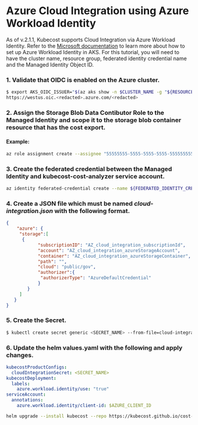 # Azure Cloud Integration using Azure Workload Identity

As of v.2.1.1, Kubecost supports Cloud Integration via Azure Workload Identity. Refer to the [Microsoft documentation](https://learn.microsoft.com/en-us/azure/aks/workload-identity-deploy-cluster) to learn more about how to set up Azure Workload Identity in AKS. For this tutorial, you will need to have the cluster name, resource group, federated identity credential name and the Managed Identity Object ID.


### 1. Validate that OIDC is enabled on the Azure cluster.

```bash
$ export AKS_OIDC_ISSUER="$(az aks show -n $CLUSTER_NAME -g "${RESOURCE_GROUP}" --query "oidcIssuerProfile.issuerUrl" -otsv)"
https://westus.oic.<redacted>.azure.com/<redacted>
```

### 2. Assign the Storage Blob Data Contibutor Role to the Managed Identity and scope it to the storage blob container resource that has the cost export.

#### Example:

```bash
az role assignment create --assignee "55555555-5555-5555-5555-555555555555" --role "Storage Blob Data Contributor" --scope "/subscriptions/00000000-0000-0000-0000-000000000000/resourceGroups/Example-Storage-rg/providers/Microsoft.Storage/storageAccounts/storage12345"
```

### 3. Create the federated credential between the Managed Identity and kubecost-cost-analyzer service account.

```bash
az identity federated-credential create --name ${FEDERATED_IDENTITY_CREDENTIAL_NAME} --identity-name ${USER_ASSIGNED_IDENTITY_NAME} --resource-group ${RESOURCE_GROUP} --issuer ${AKS_OIDC_ISSUER} --subject system:serviceaccount:${KUBECOST_NAMESPACE}:kubecost-cost-analyzer
```

### 4. Create a JSON file which **must** be named _cloud-integration.json_ with the following format.

```json
{
    "azure": {
     "storage":[
      {
            "subscriptionID": "AZ_cloud_integration_subscriptionId",
            "account": "AZ_cloud_integration_azureStorageAccount",
            "container": "AZ_cloud_integration_azureStorageContainer",
            "path": "",
            "cloud": "public/gov",
            "authorizer":{
             "authorizerType": "AzureDefaultCredential"
            }
        }
     ]
   }
}
```

### 5. Create the Secret.

```bash
$ kubectl create secret generic <SECRET_NAME> --from-file=cloud-integration.json -n kubecost
```


### 6. Update the helm values.yaml with the following and apply changes.


```yaml
kubecostProductConfigs:
  cloudIntegrationSecret: <SECRET_NAME>
kubecostDeployment:
  labels:
    azure.workload.identity/use: "true"
serviceAccount:
  annotations:
    azure.workload.identity/client-id: $AZURE_CLIENT_ID
```

```bash
helm upgrade --install kubecost --repo https://kubecost.github.io/cost-analyzer cost-analyzer --namespace kubecost -f values.yaml
```

